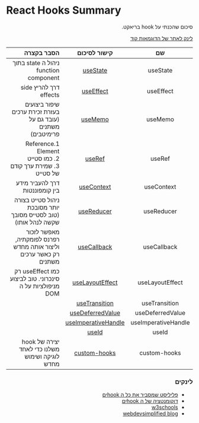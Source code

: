 # React Hooks Summary

<div dir="rtl">
סיכום שהכנתי על hook בריאקט.

[לינק לאתר של הדוגמאות קוד](https://shaygali.github.io/react-hooks/)

<div align="center">

|         שם          |                                                   קישור לסיכום                                                   |                                                          הסבר בקצרה |
|:-------------------:|:----------------------------------------------------------------------------------------------------------------:|--------------------------------------------------------------------:|
|      useState       |            [useState](https://github.com/ShayGali/react-hooks/tree/master/src/Hooks%20Examples/State)            |                               ניהול ה state בתוך function component |
|      useEffect      |           [useEffect](https://github.com/ShayGali/react-hooks/tree/master/src/Hooks%20Examples/Effect)           |                                              דרך להריץ side effects |
|       useMemo       |             [useMemo](https://github.com/ShayGali/react-hooks/tree/master/src/Hooks%20Examples/Memo)             |   שיפור ביצועים בעזרת זכירת ערכים <br>(עובד גם על משתנים פרימיטבים) |
|       useRef        |              [useRef](https://github.com/ShayGali/react-hooks/tree/master/src/Hooks%20Examples/Ref)              |   1.Reference Element<br>2. כמו סטייט<br>3. שמירת ערך קודם של סטייט |
|     useContext      |          [useContext](https://github.com/ShayGali/react-hooks/tree/master/src/Hooks%20Examples/Context)          |                                      דרך להעביר מידע בין קומפוננטות |
|     useReducer      |          [useReducer](https://github.com/ShayGali/react-hooks/tree/master/src/Hooks%20Examples/Reducer)          | ניהול סטייט בצורה יותר מסובכת <br>(טוב לסטייס מסובך שקשה לנהל אותו) |
|     useCallback     |         [useCallback](https://github.com/ShayGali/react-hooks/tree/master/src/Hooks%20Examples/Callback)         |   מאפשר לזכור רפרנס לפומקתיה, וליצור אותה מחדש רק כאשר ערכים משתנים |
|   useLayoutEffect   |     [useLayoutEffect](https://github.com/ShayGali/react-hooks/tree/master/src/Hooks%20Examples/LayoutEffect)     |           כמו useEffect רק סינכרוני. טוב לביצוע מניפולציות על ה DOM |
|    useTransition    |       [useTransition](https://github.com/ShayGali/react-hooks/tree/master/src/Hooks%20Examples/Transition)       ||
|  useDeferredValue   |    [useDeferredValue](https://github.com/ShayGali/react-hooks/tree/master/src/Hooks%20Examples/DeferredValue)    ||
| useImperativeHandle | [useImperativeHandle](https://github.com/ShayGali/react-hooks/tree/master/src/Hooks%20Examples/ImperativeHandle) ||
|        useId        |               [useId](https://github.com/ShayGali/react-hooks/tree/master/src/Hooks%20Examples/Id)               ||
|    custom-hooks     |      [custom-hooks](https://github.com/ShayGali/react-hooks/tree/master/src/Hooks%20Examples/custom-hooks)       |                     יצירה של hook משלנו כדי לאחד לוגיקה ושימוש מחדש |

</div>

### לינקים

* [פליליסט שמסביר את כל ה hookים](https://www.youtube.com/watch?v=O6P86uwfdR0&list=PLZlA0Gpn_vH8EtggFGERCwMY5u5hOjf-h)
* [דוקומנטציה של ה hookים](https://reactjs.org/docs/hooks-reference.html)
* [w3schools](https://www.w3schools.com/react/react_hooks.asp)
* [webdevsimplified blog](https://blog.webdevsimplified.com/)

</div>
